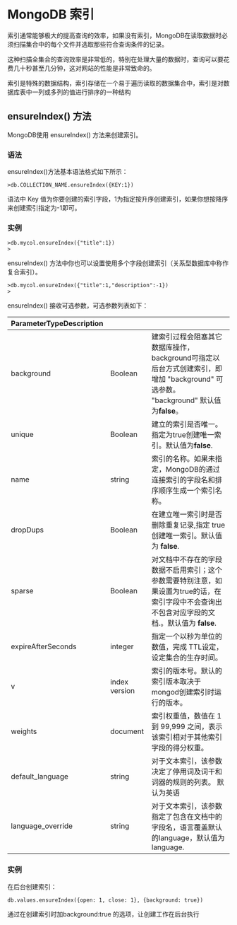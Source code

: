 # **MongoDB 索引**

索引通常能够极大的提高查询的效率，如果没有索引，MongoDB在读取数据时必须扫描集合中的每个文件并选取那些符合查询条件的记录。

这种扫描全集合的查询效率是非常低的，特别在处理大量的数据时，查询可以要花费几十秒甚至几分钟，这对网站的性能是非常致命的。

索引是特殊的数据结构，索引存储在一个易于遍历读取的数据集合中，索引是对数据库表中一列或多列的值进行排序的一种结构

## **ensureIndex\(\) 方法**

MongoDB使用 ensureIndex\(\) 方法来创建索引。

### **语法**

ensureIndex\(\)方法基本语法格式如下所示：

```
>db.COLLECTION_NAME.ensureIndex({KEY:1})

```

语法中 Key 值为你要创建的索引字段，1为指定按升序创建索引，如果你想按降序来创建索引指定为-1即可。

### **实例**

```
>db.mycol.ensureIndex({"title":1})
>

```

ensureIndex\(\) 方法中你也可以设置使用多个字段创建索引（关系型数据库中称作复合索引）。

```
>db.mycol.ensureIndex({"title":1,"description":-1})
>

```

ensureIndex\(\) 接收可选参数，可选参数列表如下：

| **ParameterTypeDescription** |  |  |
| :--- | :--- | :--- |
| background | Boolean | 建索引过程会阻塞其它数据库操作，background可指定以后台方式创建索引，即增加 "background" 可选参数。 "background" 默认值为**false**。 |
| unique | Boolean | 建立的索引是否唯一。指定为true创建唯一索引。默认值为**false**. |
| name | string | 索引的名称。如果未指定，MongoDB的通过连接索引的字段名和排序顺序生成一个索引名称。 |
| dropDups | Boolean | 在建立唯一索引时是否删除重复记录,指定 true 创建唯一索引。默认值为 **false**. |
| sparse | Boolean | 对文档中不存在的字段数据不启用索引；这个参数需要特别注意，如果设置为true的话，在索引字段中不会查询出不包含对应字段的文档.。默认值为 **false**. |
| expireAfterSeconds | integer | 指定一个以秒为单位的数值，完成 TTL设定，设定集合的生存时间。 |
| v | index version | 索引的版本号。默认的索引版本取决于mongod创建索引时运行的版本。 |
| weights | document | 索引权重值，数值在 1 到 99,999 之间，表示该索引相对于其他索引字段的得分权重。 |
| default\_language | string | 对于文本索引，该参数决定了停用词及词干和词器的规则的列表。 默认为英语 |
| language\_override | string | 对于文本索引，该参数指定了包含在文档中的字段名，语言覆盖默认的language，默认值为 language. |

### **实例**

在后台创建索引：

```
db.values.ensureIndex({open: 1, close: 1}, {background: true})

```

通过在创建索引时加background:true 的选项，让创建工作在后台执行

